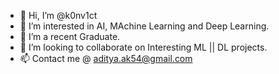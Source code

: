 - 👋 Hi, I’m @k0nv1ct
- 👀 I’m interested in AI, MAchine Learning and Deep Learning.
- 🌱 I’m a recent Graduate.
- 💞️ I’m looking to collaborate on Interesting ML || DL projects.
- 📫 Contact me @ aditya.ak54@gmail.com

<!---
k0nv1ct/k0nv1ct is a ✨ special ✨ repository because its `README.md` (this file) appears on your GitHub profile.
You can click the Preview link to take a look at your changes.
--->
